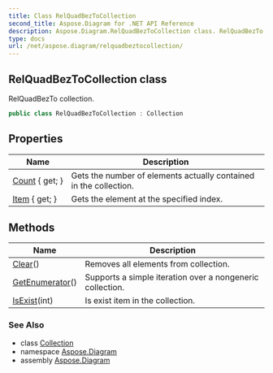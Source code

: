 ```yaml
---
title: Class RelQuadBezToCollection
second_title: Aspose.Diagram for .NET API Reference
description: Aspose.Diagram.RelQuadBezToCollection class. RelQuadBezTo collection
type: docs
url: /net/aspose.diagram/relquadbeztocollection/
---
```

## RelQuadBezToCollection class

RelQuadBezTo collection.

```csharp
public class RelQuadBezToCollection : Collection
```

## Properties

| Name | Description |
| --- | --- |
| [Count](../../aspose.diagram/collection/count/) { get; } | Gets the number of elements actually contained in the collection. |
| [Item](../../aspose.diagram/relquadbeztocollection/item/) { get; } | Gets the element at the specified index. |

## Methods

| Name | Description |
| --- | --- |
| [Clear](../../aspose.diagram/collection/clear/)() | Removes all elements from collection. |
| [GetEnumerator](../../aspose.diagram/collection/getenumerator/)() | Supports a simple iteration over a nongeneric collection. |
| [IsExist](../../aspose.diagram/collection/isexist/)(int) | Is exist item in the collection. |

### See Also

* class [Collection](../collection/)
* namespace [Aspose.Diagram](../../aspose.diagram/)
* assembly [Aspose.Diagram](../../)


